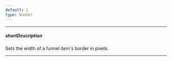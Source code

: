 ```yaml
---
default: 2
type: Number
---
```

---
##### shortDescription
Sets the width of a funnel item's border in pixels.

---

